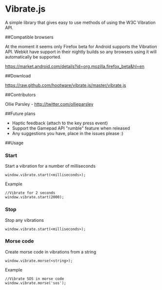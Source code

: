 # Vibrate.js

A simple library that gives easy to use methods of using the W3C Vibration API.

##Compatible browsers

At the moment it seems only Firefox beta for Android supports the Vibration API. Webkit have support in their nightly builds so any browsers using it will automatically be supported.

https://market.android.com/details?id=org.mozilla.firefox_beta&hl=en

##Download

https://raw.github.com/hootware/vibrate.js/master/vibrate.js


##Contributors

Ollie Parsley - http://twitter.com/ollieparsley


##Future plans

* Haptic feedback (attach to the key press event)
* Support the Gamepad API "rumble" feature when released
* Any suggestions you have, place in the issues please :)

##Usage

### Start
Start a vibration for a number of milliseconds

    window.vibrate.start(<milliseconds>);

Example

    //Vibrate for 2 seconds
    window.vibrate.start(2000);

### Stop
Stop any vibrations

    window.vibrate.start(<milliseconds>);

### Morse code
Create morse code in vibrations from a string

    window.vibrate.morse(<string>);

Example
	
	//Vibrate SOS in morse code
    window.vibrate.morse('sos');
